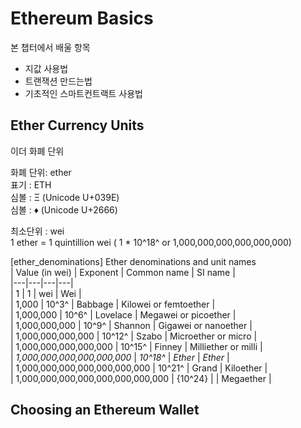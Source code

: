# Ethereum Basics
본 챕터에서 배울 항목
+ 지값 사용법
+ 트랜잭션 만드는법
+ 기초적인 스마트컨트랙트 사용법

## Ether Currency Units
이더 화폐 단위

화폐 단위: ether  
표기 :  ETH  
심볼 :  &#926;  (Unicode U+039E)  
심볼 :  &#9830;  (Unicode U+2666)  

최소단위 : wei  
1 ether  =  1 quintillion wei ( 1 * 10^18^  or 1,000,000,000,000,000,000)  

[ether_denominations] 
Ether denominations and unit names  
| Value (in wei) | Exponent | Common name | SI name |  
|---|---|---|---|  
| 1 | 1 | wei | Wei |  
| 1,000 |  10^3^ | Babbage | Kilowei or femtoether |  
| 1,000,000 | 10^6^ | Lovelace | Megawei or picoether |  
| 1,000,000,000 | 10^9^ | Shannon | Gigawei or nanoether |  
| 1,000,000,000,000 | 10^12^ | Szabo | Microether or micro |  
| 1,000,000,000,000,000 | 10^15^ | Finney | Milliether or milli |  
| _1,000,000,000,000,000,000_ | _10^18^_ | _Ether_ | _Ether_ |  
| 1,000,000,000,000,000,000,000 | 10^21^ | Grand | Kiloether |  
| 1,000,000,000,000,000,000,000,000 | {10^24} | | Megaether |  


## Choosing an Ethereum Wallet








